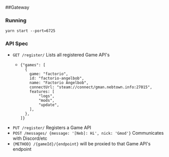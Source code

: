 ##Gateway

### Running
`yarn start --port=6725`

### API Spec

* `GET /register/` Lists all registered Game API's
    * ```
      {"games": [
        {
          game: "factorio",
          id: "factorio-angelbob",
          name: "Factorio Angelbob",
          connectUrl: "steam://connect/gman.nebtown.info:27015",
          features: [
              "logs",
              "mods",
              "update",
          ],
        },
      ]}
      ```
* `PUT /register/` Registers a Game API
* `POST /messages/ {message: '[Neb]: Hi', nick: 'Gmod'}` Communicates with Discord/etc
* `{METHOD} /{gameId}/{endpoint}`
will be proxied to that Game API's endpoint
